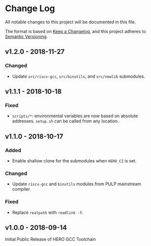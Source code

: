 # Change Log

All notable changes to this project will be documented in this file.

The format is based on [Keep a Changelog](http://keepachangelog.com/), and this project adheres to
[Semantic Versioning](http://semver.org).

## v1.2.0 - 2018-11-27

### Changed
- Update `src/riscv-gcc`, `src/binutils`, and `src/newlib` submodules.

## v1.1.1 - 2018-10-18

### Fixed
- `scripts/*`: environmental variables are now based on absolute addresses. `setup.sh` can be called from any location.


## v1.1.0 - 2018-10-17

### Added
- Enable shallow clone for the submodules when `HERO_CI` is set.

### Changed
- Update `riscv-gcc` and `binutils` modules from PULP mainstream compiler.

### Fixed
- Replace `realpath` with `readlink -f`.


## v1.0.0 - 2018-09-14

Initial Public Release of HERO GCC Toolchain
